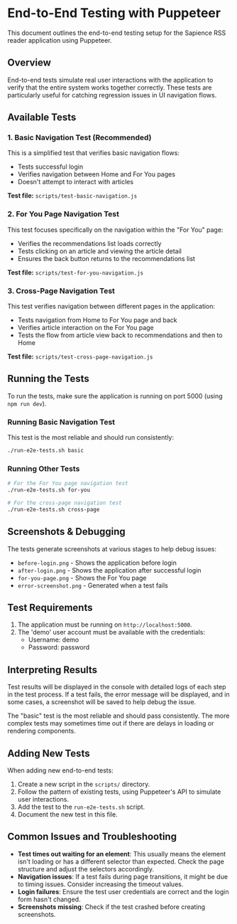 # End-to-End Testing with Puppeteer

This document outlines the end-to-end testing setup for the Sapience RSS reader application using Puppeteer.

## Overview

End-to-end tests simulate real user interactions with the application to verify that the entire system works together correctly. These tests are particularly useful for catching regression issues in UI navigation flows.

## Available Tests

### 1. Basic Navigation Test (Recommended)

This is a simplified test that verifies basic navigation flows:
- Tests successful login
- Verifies navigation between Home and For You pages
- Doesn't attempt to interact with articles

**Test file:** `scripts/test-basic-navigation.js`

### 2. For You Page Navigation Test

This test focuses specifically on the navigation within the "For You" page:
- Verifies the recommendations list loads correctly
- Tests clicking on an article and viewing the article detail
- Ensures the back button returns to the recommendations list

**Test file:** `scripts/test-for-you-navigation.js`

### 3. Cross-Page Navigation Test

This test verifies navigation between different pages in the application:
- Tests navigation from Home to For You page and back
- Verifies article interaction on the For You page
- Tests the flow from article view back to recommendations and then to Home

**Test file:** `scripts/test-cross-page-navigation.js`

## Running the Tests

To run the tests, make sure the application is running on port 5000 (using `npm run dev`).

### Running Basic Navigation Test

This test is the most reliable and should run consistently:

```bash
./run-e2e-tests.sh basic
```

### Running Other Tests

```bash
# For the For You page navigation test
./run-e2e-tests.sh for-you

# For the cross-page navigation test
./run-e2e-tests.sh cross-page
```

## Screenshots & Debugging

The tests generate screenshots at various stages to help debug issues:
- `before-login.png` - Shows the application before login
- `after-login.png` - Shows the application after successful login
- `for-you-page.png` - Shows the For You page
- `error-screenshot.png` - Generated when a test fails

## Test Requirements

1. The application must be running on `http://localhost:5000`.
2. The 'demo' user account must be available with the credentials:
   - Username: demo
   - Password: password

## Interpreting Results

Test results will be displayed in the console with detailed logs of each step in the test process. If a test fails, the error message will be displayed, and in some cases, a screenshot will be saved to help debug the issue.

The "basic" test is the most reliable and should pass consistently. The more complex tests may sometimes time out if there are delays in loading or rendering components.

## Adding New Tests

When adding new end-to-end tests:

1. Create a new script in the `scripts/` directory.
2. Follow the pattern of existing tests, using Puppeteer's API to simulate user interactions.
3. Add the test to the `run-e2e-tests.sh` script.
4. Document the new test in this file.

## Common Issues and Troubleshooting

- **Test times out waiting for an element**: This usually means the element isn't loading or has a different selector than expected. Check the page structure and adjust the selectors accordingly.
- **Navigation issues**: If a test fails during page transitions, it might be due to timing issues. Consider increasing the timeout values.
- **Login failures**: Ensure the test user credentials are correct and the login form hasn't changed.
- **Screenshots missing**: Check if the test crashed before creating screenshots.